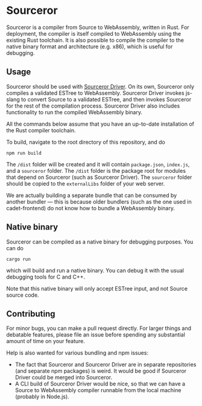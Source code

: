 
# Sourceror

Sourceror is a compiler from Source to WebAssembly, written in Rust.  For deployment, the compiler is itself compiled to WebAssembly using the existing Rust toolchain.  It is also possible to compile the compiler to the native binary format and architecture (e.g. x86), which is useful for debugging.

## Usage

Sourceror should be used with [Sourceror Driver](https://github.com/source-academy/sourceror-driver).  On its own, Sourceror only compiles a validated ESTree to WebAssembly.  Sourceror Driver invokes js-slang to convert Source to a validated ESTree, and then invokes Sourceror for the rest of the compilation process.  Sourceror Driver also includes functionality to run the compiled WebAssembly binary.

All the commands below assume that you have an up-to-date installation of the Rust compiler toolchain.

To build, navigate to the root directory of this repository, and do

```
npm run build
```

The `/dist` folder will be created and it will contain `package.json`, `index.js`, and a `sourceror` folder.  The `/dist` folder is the package root for modules that depend on Sourceror (such as Sourceror Driver).  The `sourceror` folder should be copied to the `externalLibs` folder of your web server.

We are actually building a separate bundle that can be consumed by another bundler &mdash; this is because older bundlers (such as the one used in cadet-frontend) do not know how to bundle a WebAssembly binary.

## Native binary

Sourceror can be compiled as a native binary for debugging purposes.  You can do

```
cargo run
```

which will build and run a native binary.  You can debug it with the usual debugging tools for C and C++.

Note that this native binary will only accept ESTree input, and not Source source code.

## Contributing

For minor bugs, you can make a pull request directly.  For larger things and debatable features, please file an issue before spending any substantial amount of time on your feature.

Help is also wanted for various bundling and npm issues:
- The fact that Sourceror and Sourceror Driver are in separate repositories (and separate npm packages) is weird.  It would be good if Sourceror Driver could be merged into Sourceror.
- A CLI build of Sourceror Driver would be nice, so that we can have a Source to WebAssembly compiler runnable from the local machine (probably in Node.js).